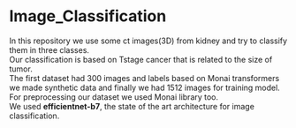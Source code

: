 # Image_Classification
In this repository we use some ct images(3D) from kidney and try to classify them in three classes.
<br>Our classification is based on Tstage cancer that is related to the size of tumor.
<br>The first dataset had 300 images and labels based on Monai transformers we made synthetic data and finally we had 1512 images for training model.
<br>For preprocessing our dataset we used Monai library too.
<br>We used **efficientnet-b7**, the state of the art architecture for image classification.
